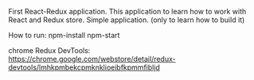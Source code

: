 First React-Redux application.
This application to learn how to work with React and Redux store.
Simple application. (only to learn how to build it)

How to run: npm-install
npm-start

chrome Redux DevTools:
https://chrome.google.com/webstore/detail/redux-devtools/lmhkpmbekcpmknklioeibfkpmmfibljd
